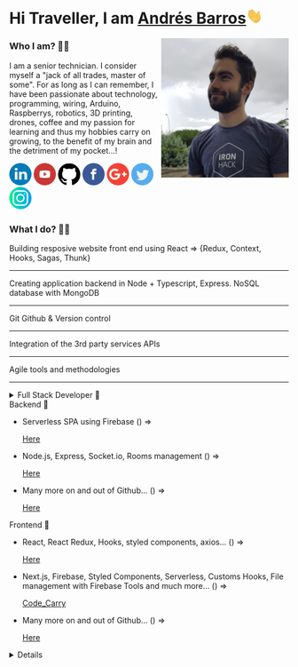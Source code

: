 
<h1>Hi Traveller, I am <a href="https://andresbr92.github.io/#/">Andrés Barros</a><img src="https://raw.githubusercontent.com/ABSphreak/ABSphreak/master/gifs/Hi.gif" width="30px"></h1>
<img align='right' src="https://github.com/andresbr92/andresbr92/blob/master/my_image.jpeg" width="230" />
<h3>Who I am? 👨‍💻</h3>
<p> I am a senior technician. I consider myself a "jack of all trades, master of some". For as long as I can remember, I have been passionate about technology, programming, wiring, Arduino, Raspberrys, robotics, 3D printing, drones, coffee and my passion for learning and thus my hobbies carry on growing, to the benefit of my brain and the detriment of my pocket...! </p>

<a href="https://www.linkedin.com/in/andres-barros-rivas/"><img src="https://github.com/andresbr92/andresbr92/blob/master/logos/linkedin.png" width="40" /></a>
<a href="https://www.youtube.com/channel/UCdGvOttrcuu_mL22lm8CScQ"><img src="https://github.com/andresbr92/andresbr92/blob/master/logos/youtube-logo.png" width="40" /></a>
<a href="https://github.com/andresbr92"><img src="https://github.com/andresbr92/andresbr92/blob/master/logos/github-logo.png" width="40" /></a>
<a href="https://www.facebook.com/tresdevlogs"><img src="https://github.com/andresbr92/andresbr92/blob/master/logos/facebook.png" width="40" /></a>
<a href="mailto:andresbr92@gmail.com"><img src="https://github.com/andresbr92/andresbr92/blob/master/logos/google-plus.png" width="40" /></a>
<a href="https://twitter.com/TresDeVlogs"><img src="https://github.com/andresbr92/andresbr92/blob/master/logos/twitter.png" width="40" /></a>
<a href="https://www.instagram.com/andresbr92/?hl=es"><img src="https://github.com/andresbr92/andresbr92/blob/master/logos/instagram.png" width="40" /></a>

<h3>What I do? 👨‍💻</h3>
<p>Building resposive website front end using React => {Redux, Context, Hooks, Sagas, Thunk}</p><hr>
<p>Creating application backend in Node + Typescript, Express. NoSQL database with MongoDB</p><hr>
<p>Git Github & Version control</p><hr>
<p>Integration of the 3rd party services APIs</p><hr>
<p>Agile tools and methodologies</p><hr>
<details>
<summary>Full Stack Developer 🍥</summary>
  <ul>
    <li><a href="https://github.com/andresbr92/Code_Carry">Code_Carry</a></li>
    <li><a href="https://github.com/andresbr92/firebase-nextjs">Product Hunt Serverless App</a></li>
    <li><a href="https://github.com/andresbr92/foodies-app-project">Foodies_app</a></li>
    <li><a href="https://github.com/andresbr92/socket-chat">Socket-Chat</a></li>
    <li>Many more on and out of Github...</li>
  </ul>
</details>
 <summary>Backend 🤖</summary>
  <ul>
    <li> <p>Serverless SPA using Firebase () => </p> </li><a href="https://github.com/andresbr92/firebase-nextjs">Here</a>
    <li><p>Node.js, Express, Socket.io, Rooms management () =></p></li></li><a href="https://github.com/andresbr92/socket-chat">Here</a>
    <li><p>Many more on and out of Github... () => </p></li></li><a href="https://github.com/andresbr92?tab=repositories">Here</a>
  </ul>
</details>
<summary>Frontend 🤖</summary>
  <ul>
    <li><p>React, React Redux, Hooks, styled components, axios... () => </p></li></li><a href="https://github.com/andresbr92/ReduxProject">Here</a>
    <li> <p>Next.js, Firebase, Styled Components, Serverless, Customs Hooks, File management with Firebase Tools and much more... () =>  </p> </li><a href="https://github.com/andresbr92/firebase-nextjs">Code_Carry</a>
    <li><p>Many more on and out of Github... () => </p></li></li><a href="https://github.com/andresbr92?tab=repositories">Here</a>
  </ul>
</details>

<details>

<details>
<summary>Opensource Contributor 📝</summary>
  <ul>
    <li>Speech on the influence of 3D pringing, Arduino & Raspberry on my academic training <a href="https://www.youtube.com/watch?v=8aIiCdSkSTA">Here</a>.</li>
    <li>My 3D printed Robot Arm, a project from long time ago! <a href="https://www.youtube.com/watch?v=K-vVVXJfJrM&t=83s">Here</a>.</li>
  </ul>
</details>



<h3>What if you like my work? 🤩</h3>
<p><a href="https://andresbr92.github.io/#/contact">Contact Me! Let's talk! </a> </p>


[![Andres's Github Stats](https://github-readme-stats.vercel.app/api?username=andresbr92&show_icons=true&count_private=true)](https://github.com/andresbr92/github-readme-stats)
